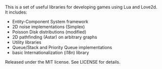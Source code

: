This is a set of useful libraries for developing games using Lua and Love2d.  It includes:

- Entity-Component System framework
- 2D noise implementations (Simplex)
- Poisson Disk distributions (modified)
- 2D pathfinding  (Astar) on arbitrary graphs
- Utility libraries
- Queue/Stack and Priority Queue implementations
- basic Internationalization (i18n) library

Released under the MIT license. See LICENSE for details.
